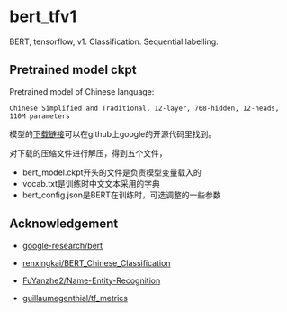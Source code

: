 # bert_tfv1


BERT, tensorflow, v1. Classification. Sequential labelling.


## Pretrained model ckpt

Pretrained model of Chinese language:

```
Chinese Simplified and Traditional, 12-layer, 768-hidden, 12-heads, 110M parameters
```

模型的[下载链接](https://storage.googleapis.com/bert_models/2018_11_03/chinese_L-12_H-768_A-12.zip)可以在github上google的开源代码里找到。

对下载的压缩文件进行解压，得到五个文件，
- bert_model.ckpt开头的文件是负责模型变量载入的
- vocab.txt是训练时中文文本采用的字典
- bert_config.json是BERT在训练时，可选调整的一些参数



## Acknowledgement

- [google-research/bert](https://github.com/google-research/bert)

- [renxingkai/BERT_Chinese_Classification](https://github.com/renxingkai/BERT_Chinese_Classification)

- [FuYanzhe2/Name-Entity-Recognition](https://github.com/FuYanzhe2/Name-Entity-Recognition)

- [guillaumegenthial/tf_metrics](https://github.com/guillaumegenthial/tf_metrics)

